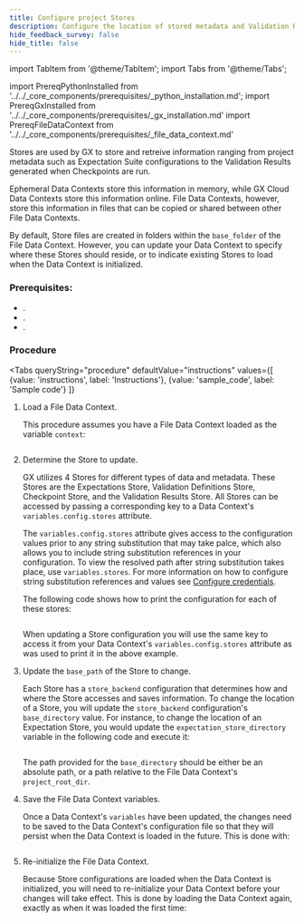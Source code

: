```yaml
---
title: Configure project Stores
description: Configure the location of stored metadata and Validation Results for a File Data Context.
hide_feedback_survey: false
hide_title: false
---
```


import TabItem from '@theme/TabItem';
import Tabs from '@theme/Tabs';

import PrereqPythonInstalled from '../../_core_components/prerequisites/_python_installation.md';
import PrereqGxInstalled from '../../_core_components/prerequisites/_gx_installation.md'
import PrereqFileDataContext from '../../_core_components/prerequisites/_file_data_context.md'


Stores are used by GX to store and retreive information ranging from project metadata such as Expectation Suite configurations to the Validation Results generated when Checkpoints are run.

Ephemeral Data Contexts store this information in memory, while GX Cloud Data Contexts store this information online.  File Data Contexts, however, store this information in files that can be copied or shared between other File Data Contexts.

By default, Store files are created in folders within the `base_folder` of the File Data Context.  However, you can update your Data Context to specify where these Stores should reside, or to indicate existing Stores to load when the Data Context is initialized.

### Prerequisites:

- <PrereqPythonInstalled/>.
- <PrereqGxInstalled/>.
- <PrereqFileDataContext/>.

### Procedure

<Tabs 
   queryString="procedure"
   defaultValue="instructions"
   values={[
      {value: 'instructions', label: 'Instructions'},
      {value: 'sample_code', label: 'Sample code'}
   ]}
>

<TabItem value="instructions" label="Instructions">

1. Load a File Data Context.

   This procedure assumes you have a File Data Context loaded as the variable `context`:

   ```python title="Python" name="docs/docusaurus/docs/core/configure_project_settings/_examples/configure_metadata_stores.py - retrieve a File Data Context"
   ```

2. Determine the Store to update.

   GX utilizes 4 Stores for different types of data and metadata.  These Stores are the Expectations Store, Validation Definitions Store, Checkpoint Store, and the Validation Results Store.  All Stores can be accessed by passing a corresponding key to a Data Context's `variables.config.stores` attribute.

   The `variables.config.stores` attribute gives access to the configuration values prior to any string substitution that may take palce, which also allows you to include string substitution references in your configuration.  To view the resolved path after string substitution takes place, use `variables.stores`.  For more information on how to configure string substitution references and values see [Configure credentials](/core/configure_project_settings/configure_credentials/configure_credentials.md).

   The following code shows how to print the configuration for each of these stores:

   ```python title="Python" name="docs/docusaurus/docs/core/configure_project_settings/_examples/configure_metadata_stores.py - access Metadata Store configurations"
   ```
   
   When updating a Store configuration you will use the same key to access it from your Data Context's `variables.config.stores` attribute as was used to print it in the above example.
   
3. Update the `base_path` of the Store to change.

   Each Store has a `store_backend` configuration that determines how and where the Store accesses and saves information.  To change the location of a Store, you will update the `store_backend` configuration's `base_directory` value.  For instance, to change the location of an Expectation Store, you would update the `expectation_store_directory` variable in the following code and execute it:

   ```pyhton title="Python" name="docs/docusaurus/docs/core/configure_project_settings/_examples/configure_metadata_stores.py - example update Expectations Store base directory"
   ```

   The path provided for the `base_directory` should be either be an absolute path, or a path relative to the File Data Context's `project_root_dir`.

4. Save the File Data Context variables.

   Once a Data Context's `variables` have been updated, the changes need to be saved to the Data Context's configuration file so that they will persist when the Data Context is loaded in the future.  This is done with:

   ```python title="Python" name="docs/docusaurus/docs/core/configure_project_settings/_examples/configure_metadata_stores.py - save changes to the Data Context"
   ```

5. Re-initialize the File Data Context.

   Because Store configurations are loaded when the Data Context is initialized, you will need to re-initialize your Data Context before your changes will take effect.  This is done by loading the Data Context again, exactly as when it was loaded the first time:

   ```python title="Python" name="docs/docusaurus/docs/core/configure_project_settings/_examples/configure_metadata_stores.py - re-initialize the Data Context"
   ```

</TabItem>

<TabItem value="sample_code" label="Sample code">

```python title="Python" name="docs/docusaurus/docs/core/configure_project_settings/_examples/configure_metadata_stores.py - full code example"
```

</TabItem>

</Tabs>

